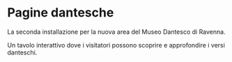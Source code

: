 # Pagine dantesche

La seconda installazione per la nuova area del Museo Dantesco di Ravenna.

Un tavolo interattivo dove i visitatori possono scoprire e approfondire i versi danteschi.
